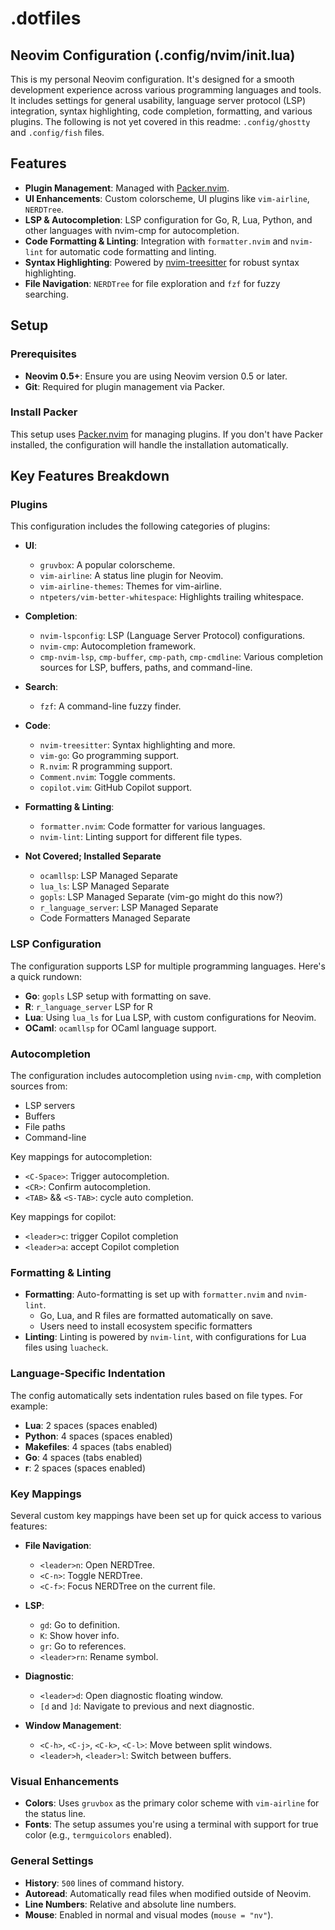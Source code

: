 # .dotfiles

## Neovim Configuration (.config/nvim/init.lua)

This is my personal Neovim configuration. It's designed for a smooth development experience across various programming languages and tools. It includes settings for general usability, language server protocol (LSP) integration, syntax highlighting, code completion, formatting, and various plugins. The following is not yet covered in this readme: `.config/ghostty` and `.config/fish` files.

## Features

- **Plugin Management**: Managed with [Packer.nvim](https://github.com/wbthomason/packer.nvim).
- **UI Enhancements**: Custom colorscheme, UI plugins like `vim-airline`, `NERDTree`.
- **LSP & Autocompletion**: LSP configuration for Go, R, Lua, Python, and other languages with nvim-cmp for autocompletion.
- **Code Formatting & Linting**: Integration with `formatter.nvim` and `nvim-lint` for automatic code formatting and linting.
- **Syntax Highlighting**: Powered by [nvim-treesitter](https://github.com/nvim-treesitter/nvim-treesitter) for robust syntax highlighting.
- **File Navigation**: `NERDTree` for file exploration and `fzf` for fuzzy searching.

## Setup

### Prerequisites

- **Neovim 0.5+**: Ensure you are using Neovim version 0.5 or later.
- **Git**: Required for plugin management via Packer.

### Install Packer

This setup uses [Packer.nvim](https://github.com/wbthomason/packer.nvim) for managing plugins. If you don't have Packer installed, the configuration will handle the installation automatically.

## Key Features Breakdown

### Plugins

This configuration includes the following categories of plugins:

- **UI**:
    - `gruvbox`: A popular colorscheme.
    - `vim-airline`: A status line plugin for Neovim.
    - `vim-airline-themes`: Themes for vim-airline.
    - `ntpeters/vim-better-whitespace`: Highlights trailing whitespace.
  
- **Completion**:
    - `nvim-lspconfig`: LSP (Language Server Protocol) configurations.
    - `nvim-cmp`: Autocompletion framework.
    - `cmp-nvim-lsp`, `cmp-buffer`, `cmp-path`, `cmp-cmdline`: Various completion sources for LSP, buffers, paths, and command-line.
  
- **Search**:
    - `fzf`: A command-line fuzzy finder.
  
- **Code**:
    - `nvim-treesitter`: Syntax highlighting and more.
    - `vim-go`: Go programming support.
    - `R.nvim`: R programming support.
    - `Comment.nvim`: Toggle comments.
    - `copilot.vim`: GitHub Copilot support.
  
- **Formatting & Linting**:
    - `formatter.nvim`: Code formatter for various languages.
    - `nvim-lint`: Linting support for different file types.

- **Not Covered; Installed Separate**
    - `ocamllsp`: LSP Managed Separate
    - `lua_ls`: LSP Managed Separate
    - `gopls`: LSP Managed Separate (vim-go might do this now?)
    - `r_language_server`: LSP Managed Separate
    - Code Formatters Managed Separate


### LSP Configuration

The configuration supports LSP for multiple programming languages. Here's a quick rundown:

- **Go**: `gopls` LSP setup with formatting on save.
- **R**: `r_language_server` LSP for R
- **Lua**: Using `lua_ls` for Lua LSP, with custom configurations for Neovim.
- **OCaml**: `ocamllsp` for OCaml language support.

### Autocompletion

The configuration includes autocompletion using `nvim-cmp`, with completion sources from:

- LSP servers
- Buffers
- File paths
- Command-line

Key mappings for autocompletion:
- `<C-Space>`: Trigger autocompletion.
- `<CR>`: Confirm autocompletion.
- `<TAB>` && `<S-TAB>`: cycle auto completion.

Key mappings for copilot:
- `<leader>c`: trigger Copilot completion
- `<leader>a`: accept Copilot completion

### Formatting & Linting

- **Formatting**: Auto-formatting is set up with `formatter.nvim` and `nvim-lint`.
  - Go, Lua, and R files are formatted automatically on save.
  - Users need to install ecosystem specific formatters
- **Linting**: Linting is powered by `nvim-lint`, with configurations for Lua files using `luacheck`.

### Language-Specific Indentation

The config automatically sets indentation rules based on file types. For example:

- **Lua**: 2 spaces (spaces enabled)
- **Python**: 4 spaces (spaces enabled)
- **Makefiles**: 4 spaces (tabs enabled)
- **Go**: 4 spaces (tabs enabled)
- **r**: 2 spaces (spaces enabled)

### Key Mappings

Several custom key mappings have been set up for quick access to various features:

- **File Navigation**:
    - `<leader>n`: Open NERDTree.
    - `<C-n>`: Toggle NERDTree.
    - `<C-f>`: Focus NERDTree on the current file.
  
- **LSP**:
    - `gd`: Go to definition.
    - `K`: Show hover info.
    - `gr`: Go to references.
    - `<leader>rn`: Rename symbol.
  
- **Diagnostic**:
    - `<leader>d`: Open diagnostic floating window.
    - `[d` and `]d`: Navigate to previous and next diagnostic.

- **Window Management**:
    - `<C-h>`, `<C-j>`, `<C-k>`, `<C-l>`: Move between split windows.
    - `<leader>h`, `<leader>l`: Switch between buffers.

### Visual Enhancements
- **Colors**: Uses `gruvbox` as the primary color scheme with `vim-airline` for the status line.
- **Fonts**: The setup assumes you're using a terminal with support for true color (e.g., `termguicolors` enabled).
  
### General Settings
- **History**: `500` lines of command history.
- **Autoread**: Automatically read files when modified outside of Neovim.
- **Line Numbers**: Relative and absolute line numbers.
- **Mouse**: Enabled in normal and visual modes (`mouse = "nv"`).
